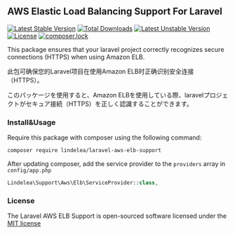 ## AWS Elastic Load Balancing Support For Laravel

[![Latest Stable Version](https://poser.pugx.org/lindelea/laravel-aws-elb-support/v/stable)](https://packagist.org/packages/lindelea/laravel-aws-elb-support)
[![Total Downloads](https://poser.pugx.org/lindelea/laravel-aws-elb-support/downloads)](https://packagist.org/packages/lindelea/laravel-aws-elb-support)
[![Latest Unstable Version](https://poser.pugx.org/lindelea/laravel-aws-elb-support/v/unstable)](https://packagist.org/packages/lindelea/laravel-aws-elb-support)
[![License](https://poser.pugx.org/lindelea/laravel-aws-elb-support/license)](https://packagist.org/packages/lindelea/laravel-aws-elb-support)
[![composer.lock](https://poser.pugx.org/lindelea/laravel-aws-elb-support/composerlock)](https://packagist.org/packages/lindelea/laravel-aws-elb-support)

This package ensures that your laravel project correctly recognizes secure connections (HTTPS) when using Amazon ELB.

此包可确保您的Laravel项目在使用Amazon ELB时正确识别安全连接（HTTPS）。

このパッケージを使用すると、Amazon ELBを使用している際、laravelプロジェクトがセキュア接続（HTTPS）を正しく認識することができます。

### Install&Usage

Require this package with composer using the following command:

```bash
composer require lindelea/laravel-aws-elb-support
```

After updating composer, add the service provider to the `providers` array in `config/app.php`

```php
Lindelea\Support\Aws\Elb\ServiceProvider::class,
```

### License

The Laravel AWS ELB Support is open-sourced software licensed under the [MIT license](https://github.com/lindelea/laravel-aws-elb-support/blob/master/LICENSE)